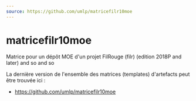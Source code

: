 ```yaml
---
source: https://github.com/umlp/matricefilr10moe
---
```


# matricefilr10moe
Matrice pour un dépôt MOE d'un projet FilRouge (filr) (edition 2018P and later) and so  and so



La dernière version de l'ensemble des matrices (templates) d'artefacts peut être trouvée ici :
 - https://github.com/umlp/matricefilr10moe

